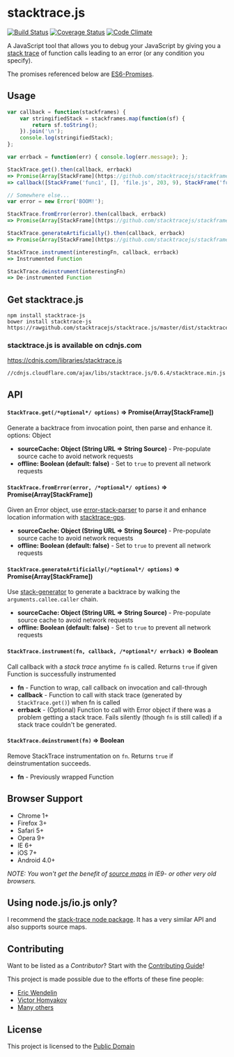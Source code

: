 stacktrace.js
===============
[![Build Status](https://travis-ci.org/stacktracejs/stacktrace.js.svg?branch=master)](https://travis-ci.org/stacktracejs/stacktrace.js) [![Coverage Status](https://img.shields.io/coveralls/stacktracejs/stacktrace.js.svg)](https://coveralls.io/r/stacktracejs/stacktrace.js?branch=master) [![Code Climate](https://codeclimate.com/github/stacktracejs/stacktrace.js/badges/gpa.svg)](https://codeclimate.com/github/stacktracejs/stacktrace.js)

A JavaScript tool that allows you to debug your JavaScript by giving you a [stack trace](http://en.wikipedia.org/wiki/Stack_trace) of function calls leading to an error (or any condition you specify).

The promises referenced below are [ES6-Promises](https://github.com/jakearchibald/es6-promise).

## Usage
```js
var callback = function(stackframes) {
    var stringifiedStack = stackframes.map(function(sf) { 
        return sf.toString(); 
    }).join('\n'); 
    console.log(stringifiedStack); 
};

var errback = function(err) { console.log(err.message); };

StackTrace.get().then(callback, errback)
=> Promise(Array[StackFrame](https://github.com/stacktracejs/stackframe), Error)
=> callback([StackFrame('func1', [], 'file.js', 203, 9), StackFrame('func2', [], 'http://localhost:3000/file.min.js', 1, 3284)])

// Somewhere else...
var error = new Error('BOOM!'); 

StackTrace.fromError(error).then(callback, errback)
=> Promise(Array[StackFrame](https://github.com/stacktracejs/stackframe), Error)

StackTrace.generateArtificially().then(callback, errback)
=> Promise(Array[StackFrame](https://github.com/stacktracejs/stackframe), Error)

StackTrace.instrument(interestingFn, callback, errback)
=> Instrumented Function

StackTrace.deinstrument(interestingFn)
=> De-instrumented Function
```

## Get stacktrace.js
```
npm install stacktrace-js
bower install stacktrace-js
https://rawgithub.com/stacktracejs/stacktrace.js/master/dist/stacktrace.min.js
```

### stacktrace.js is available on cdnjs.com
https://cdnjs.com/libraries/stacktrace.js

`//cdnjs.cloudflare.com/ajax/libs/stacktrace.js/0.6.4/stacktrace.min.js`

## API

#### `StackTrace.get(/*optional*/ options)` => Promise(Array[StackFrame])
Generate a backtrace from invocation point, then parse and enhance it.
options: Object
* **sourceCache: Object (String URL => String Source)** - Pre-populate source cache to avoid network requests
* **offline: Boolean (default: false)** - Set to `true` to prevent all network requests
 
#### `StackTrace.fromError(error, /*optional*/ options)` => Promise(Array[StackFrame])
Given an Error object, use [error-stack-parser](https://github.com/stacktracejs/error-stack-parser)
 to parse it and enhance location information with [stacktrace-gps](https://github.com/stacktracejs/stacktrace-gps).
* **sourceCache: Object (String URL => String Source)** - Pre-populate source cache to avoid network requests
* **offline: Boolean (default: false)** - Set to `true` to prevent all network requests
 
#### `StackTrace.generateArtificially(/*optional*/ options)` => Promise(Array[StackFrame])
Use [stack-generator](https://github.com/stacktracejs/stack-generator) to generate a backtrace by walking the `arguments.callee.caller` chain.
* **sourceCache: Object (String URL => String Source)** - Pre-populate source cache to avoid network requests
* **offline: Boolean (default: false)** - Set to `true` to prevent all network requests
 
#### `StackTrace.instrument(fn, callback, /*optional*/ errback)` => Boolean
Call callback with a _stack trace_ anytime `fn` is called. Returns `true` if given Function is successfully instrumented
* **fn** - Function to wrap, call callback on invocation and call-through
* **callback** - Function to call with stack trace (generated by `StackTrace.get()`) when fn is called
* **errback** - (Optional) Function to call with Error object if there was a problem getting a stack trace. 
Fails silently (though `fn` is still called) if a stack trace couldn't be generated.
 
#### `StackTrace.deinstrument(fn)` => Boolean
Remove StackTrace instrumentation on `fn`. Returns `true` if deinstrumentation succeeds.
* **fn** - Previously wrapped Function

## Browser Support
* Chrome 1+
* Firefox 3+
* Safari 5+
* Opera 9+
* IE 6+
* iOS 7+
* Android 4.0+

_NOTE: You won't get the benefit of [source maps](http://www.html5rocks.com/en/tutorials/developertools/sourcemaps/)
in IE9- or other very old browsers._

## Using node.js/io.js only? 
I recommend the [stack-trace node package](https://www.npmjs.com/package/stack-trace). 
It has a very similar API and also supports source maps.

## Contributing
Want to be listed as a *Contributor*? Start with the [Contributing Guide](CONTRIBUTING.md)!

This project is made possible due to the efforts of these fine people:

* [Eric Wendelin](http://www.eriwen.com)
* [Victor Homyakov](https://github.com/victor-homyakov)
* [Many others](https://github.com/stacktracejs/stacktrace.js/graphs/contributors)

## License
This project is licensed to the [Public Domain](http://unlicense.org)
